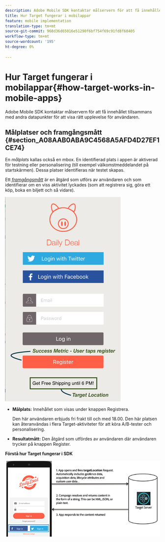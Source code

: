 ```yaml
---
description: Adobe Mobile SDK kontaktar målservern för att få innehållet tillsammans med andra datapunkter för att visa rätt upplevelse för användaren.
title: Hur Target fungerar i mobilappar
feature: mobile implementation
translation-type: tm+mt
source-git-commit: 968d36d65016e51290f6bf754f69c91fd8f68405
workflow-type: tm+mt
source-wordcount: '195'
ht-degree: 0%

---
```



# Hur Target fungerar i mobilappar{#how-target-works-in-mobile-apps}

Adobe Mobile SDK kontaktar målservern för att få innehållet tillsammans med andra datapunkter för att visa rätt upplevelse för användaren.

## Målplatser och framgångsmått {#section_A08AAB0ABA9C4568A5AFD4D27EF1CE74}

En *målplats* kallas också en mbox. En identifierad plats i appen är aktiverad för testning eller personalisering (till exempel välkomstmeddelandet på startskärmen). Dessa platser identifieras när testet skapas.

Ett *[framgångsmått](/help/c-activities/r-success-metrics/success-metrics.md#reference_D011575C85DA48E989A244593D9B9924)* är en åtgärd som utförs av användaren och som identifierar om en viss aktivitet lyckades (som att registrera sig, göra ett köp, boka en biljett och så vidare).

![](assets/mobile-target-location.png)

* **Målplats:** Innehållet som visas under knappen Registrera.

   Den här användaren erbjuds fri frakt till och med 18.00. Den här platsen kan återanvändas i flera Target-aktiviteter för att köra A/B-tester och personalisering.

* **Resultatmått:** Den åtgärd som utfördes av användaren där användaren trycker på knappen Register.

**Förstå hur Target fungerar i SDK**

![](assets/how-target-mobile-works.png)

